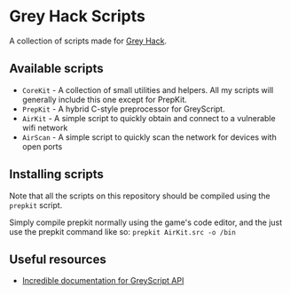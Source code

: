 # Grey Hack Scripts
A collection of scripts made for [Grey Hack](https://store.steampowered.com/app/605230/Grey_Hack/).

## Available scripts
- `CoreKit` - A collection of small utilities and helpers. All my scripts will generally include this one except for PrepKit.
- `PrepKit` - A hybrid C-style preprocessor for GreyScript.
- `AirKit` - A simple script to quickly obtain and connect to a vulnerable wifi network
- `AirScan` - A simple script to quickly scan the network for devices with open ports

## Installing scripts
Note that all the scripts on this repository should be compiled using the `prepkit` script.

Simply compile prepkit normally using the game's code editor, and the just use the prepkit command like so: `prepkit AirKit.src -o /bin`

## Useful resources
- [Incredible documentation for GreyScript API](https://documentation.greyscript.org)